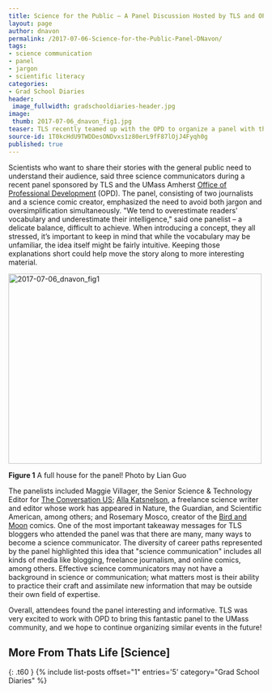 ```yaml
---
title: Science for the Public – A Panel Discussion Hosted by TLS and OPD
layout: page
author: dnavon
permalink: /2017-07-06-Science-for-the-Public-Panel-DNavon/
tags:
- science communication
- panel
- jargon
- scientific literacy
categories:
- Grad School Diaries
header:
 image_fullwidth: gradschooldiaries-header.jpg
image:
 thumb: 2017-07-06_dnavon_fig1.jpg
teaser: TLS recently teamed up with the OPD to organize a panel with three science communicators. This post recounts a few of the highlights.
source-id: 1T0kcHdU9TWDDesONDvxs1z80erL9fF87lOjJ4Fyqh0g
published: true
---
```

Scientists who want to share their stories with the general public need to understand their audience, said three science communicators during a recent panel sponsored by TLS and the UMass Amherst [Office of Professional Development](https://www.umass.edu/gradschool/node/615) (OPD).  The panel, consisting of two journalists and a science comic creator, emphasized the need to avoid both jargon and oversimplification simultaneously.  "We tend to overestimate readers' vocabulary and underestimate their intelligence," said one panelist – a delicate balance, difficult to achieve. When introducing a concept, they all stressed, it’s important to keep in mind that while the vocabulary may be unfamiliar, the idea itself might be fairly intuitive.  Keeping those explanations short could help move the story along to more interesting material.

<a data-flickr-embed="true"  href="https://www.flickr.com/photos/139839751@N06/35697532085/in/dateposted-friend/" title="2017-07-06_dnavon_fig1"><img src="https://farm5.staticflickr.com/4066/35697532085_c2484104e6.jpg" width="500" height="375" alt="2017-07-06_dnavon_fig1"></a><script async src="//embedr.flickr.com/assets/client-code.js" charset="utf-8"></script>

**Figure 1** A full house for the panel! Photo by Lian Guo

The panelists included Maggie Villager, the Senior Science & Technology Editor for [The Conversation US](https://theconversation.com/us); [Alla Katsnelson](https://allakatsnelson.com/), a freelance science writer and editor whose work has appeared in Nature, the Guardian, and Scientific American, among others; and Rosemary Mosco, creator of the [Bird and Moon](http://www.birdandmoon.com/) comics.  One of the most important takeaway messages for TLS bloggers who attended the panel was that there are many, many ways to become a science communicator.  The diversity of career paths represented by the panel highlighted this idea that "science communication" includes all kinds of media like blogging, freelance journalism, and online comics, among others. Effective science communicators may not have a background in science or communication; what matters most is their ability to practice their craft and assimilate new information that may be outside their own field of expertise.

Overall, attendees found the panel interesting and informative. TLS was very excited to work with OPD to bring this fantastic panel to the UMass community, and we hope to continue organizing similar events in the future!


## More From Thats Life [Science]
{: .t60 }
{% include list-posts offset="1" entries='5' category="Grad School Diaries" %}

